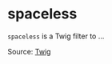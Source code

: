 # spaceless

`spaceless` is a Twig filter to ...


Source: [Twig](https://twig.symfony.com/spaceless)